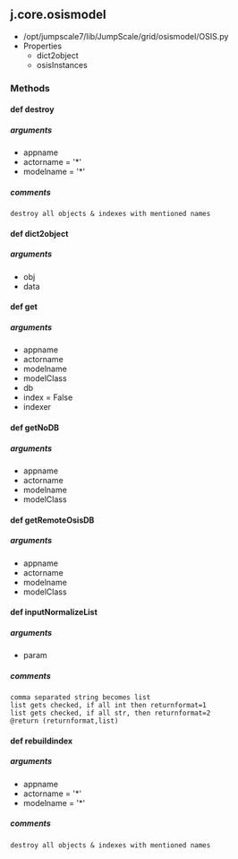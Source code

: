 ## j.core.osismodel

- /opt/jumpscale7/lib/JumpScale/grid/osismodel/OSIS.py
- Properties
    - dict2object
    - osisInstances

### Methods

    

#### def destroy 

##### arguments

- appname
- actorname = '*'
- modelname = '*'

##### comments

```
destroy all objects & indexes with mentioned names

```

#### def dict2object 

##### arguments

- obj
- data

#### def get 

##### arguments

- appname
- actorname
- modelname
- modelClass
- db
- index = False
- indexer

#### def getNoDB 

##### arguments

- appname
- actorname
- modelname
- modelClass

#### def getRemoteOsisDB 

##### arguments

- appname
- actorname
- modelname
- modelClass

#### def inputNormalizeList 

##### arguments

- param

##### comments

```
comma separated string becomes list
list gets checked, if all int then returnformat=1
list gets checked, if all str, then returnformat=2
@return (returnformat,list)

```

#### def rebuildindex 

##### arguments

- appname
- actorname = '*'
- modelname = '*'

##### comments

```
destroy all objects & indexes with mentioned names

```

